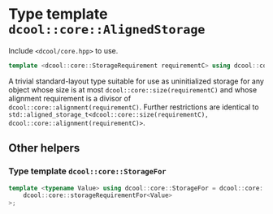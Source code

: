 # Type template `dcool::core::AlignedStorage`

Include `<dcool/core.hpp>` to use.

```cpp
template <dcool::core::StorageRequirement requirementC> using dcool::core::AlignedStorage = /* unspecified type */;
```

A trivial standard-layout type suitable for use as uninitialized storage for any object whose size is at most `dcool::core::size(requirementC)` and whose alignment requirement is a divisor of `dcool::core::alignment(requirementC)`. Further restrictions are identical to `std::aligned_storage_t<dcool::core::size(requirementC), dcool::core::alignment(requirementC)>`.

## Other helpers

### Type template `dcool::core::StorageFor`

```cpp
template <typename Value> using dcool::core::StorageFor = dcool::core::AlignedStorage<
	dcool::core::storageRequirementFor<Value>
>;
```
